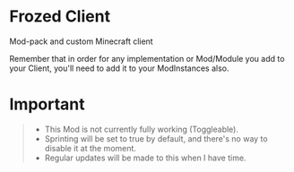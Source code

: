 # Frozed Client
Mod-pack and custom Minecraft client

Remember that in order for any implementation or Mod/Module you add to your Client, you'll need to add it to your ModInstances also.
# Important
> - This Mod is not currently fully working (Toggleable).
> - Sprinting will be set to true by default, and there's no way to disable it at the moment.
> - Regular updates will be made to this when I have time.
